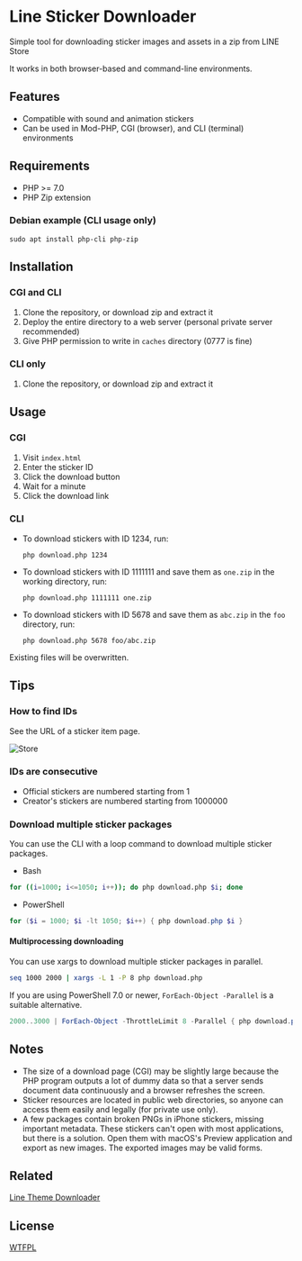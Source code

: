 # Line Sticker Downloader

Simple tool for downloading sticker images and assets in a zip from LINE Store

It works in both browser-based and command-line environments.

## Features

- Compatible with sound and animation stickers
- Can be used in Mod-PHP, CGI (browser), and CLI (terminal) environments

## Requirements

- PHP >= 7.0
- PHP Zip extension

### Debian example (CLI usage only)

`sudo apt install php-cli php-zip`

## Installation

### CGI and CLI

1. Clone the repository, or download zip and extract it
2. Deploy the entire directory to a web server (personal private server recommended)
3. Give PHP permission to write in `caches` directory (0777 is fine)

### CLI only

1. Clone the repository, or download zip and extract it

## Usage

### CGI

1. Visit `index.html`
2. Enter the sticker ID
3. Click the download button
4. Wait for a minute
5. Click the download link

### CLI

- To download stickers with ID 1234, run:

  `php download.php 1234`

- To download stickers with ID 1111111 and save them as `one.zip` in the working directory, run:

  `php download.php 1111111 one.zip`

- To download stickers with ID 5678 and save them as `abc.zip` in the `foo` directory, run:

  `php download.php 5678 foo/abc.zip`

Existing files will be overwritten.

## Tips

### How to find IDs

See the URL of a sticker item page.

![Store](images/store_screen.png)

### IDs are consecutive

- Official stickers are numbered starting from 1
- Creator's stickers are numbered starting from 1000000

### Download multiple sticker packages

You can use the CLI with a loop command to download multiple sticker packages.

- Bash

```bash
for ((i=1000; i<=1050; i++)); do php download.php $i; done
```

- PowerShell

```ps1
for ($i = 1000; $i -lt 1050; $i++) { php download.php $i }
```

#### Multiprocessing downloading

You can use xargs to download multiple sticker packages in parallel.

```sh
seq 1000 2000 | xargs -L 1 -P 8 php download.php
```

If you are using PowerShell 7.0 or newer, `ForEach-Object -Parallel` is a suitable alternative.

```ps1
2000..3000 | ForEach-Object -ThrottleLimit 8 -Parallel { php download.php $_ }
```

## Notes

- The size of a download page (CGI) may be slightly large because the PHP program outputs a lot of dummy data so that a server sends document data continuously and a browser refreshes the screen.
- Sticker resources are located in public web directories, so anyone can access them easily and legally (for private use only).
- A few packages contain broken PNGs in iPhone stickers, missing important metadata. These stickers can't open with most applications, but there is a solution. Open them with macOS's Preview application and export as new images. The exported images may be valid forms.

## Related

[Line Theme Downloader](https://github.com/curegit/line-theme-downloader)

## License

[WTFPL](LICENSE)
